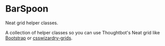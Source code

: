 # BarSpoon

Neat grid helper classes.  

A collection of helper classes so you can use Thoughtbot's Neat grid like [Bootstrap](http://getbootstrap.com/) or [csswizardry-grids](https://github.com/csswizardry/csswizardry-grids).  
